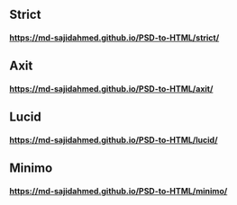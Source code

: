 ## Strict
#### https://md-sajidahmed.github.io/PSD-to-HTML/strict/


## Axit
#### https://md-sajidahmed.github.io/PSD-to-HTML/axit/


## Lucid
#### https://md-sajidahmed.github.io/PSD-to-HTML/lucid/


## Minimo
#### https://md-sajidahmed.github.io/PSD-to-HTML/minimo/

